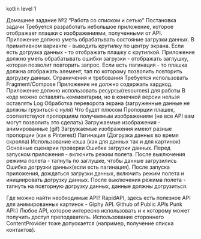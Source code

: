 kotlin level 1

Домашнее задание №2
“Работа со списком и сетью”
Постановка задачи
Требуется разработать небольшое приложение, которое отображает плашки с изображениями, полученными от API.
Приложение должно уметь обрабатывать состояние загрузки данных. В примитивном варианте - выводить крутилку по центру экрана. Если есть догрузка данных - то отображать плашку с крутилкой.
Приложение должно уметь обрабатывать ошибки загрузки - отображать заглушку, которая позволит повторить запрос. Если есть пагинация - то плашка должна отображать элемент, тап по которому позволить повторить догрузку данных.
Ограничения и требования
Требуется использовать Fragment/Compose
Приложение не должно содержать хардкод.
Приложение должно использовать ресурсы(resources) для работы
В коде можно оставлять комментарии, но в конечной версии нельзя оставлять Log
Обработка переворота экрана (загруженные данные не должны грузиться с нуля)
Что будет плюсом
Пропорции плашек, соответствуют пропорциям получаемым изображениям (не все API вам могут позволить это сделать)
Загружаемые изображения - анимированные (gif)
Загружаемые изображения имеют разные пропорции (как в Pinterest)
Пагинация (Догрузка данных во время скролла)
Использование кэша (как для данных так и для картинок)
Основные сценарии проверки
Ошибка загрузки данных. Перед запуском приложения - включить режим полета. После выключения режима полета - тапнуть по заглушке, чтобы данные загрузились
Ошибка догрузки данных(если есть пагинация). После запуска приложения, дождаться загрузки данных, включить режим полета и инициировать догрузку данных. После выключения режима полета - тапнуть на повторную догрузку данных,  данные должны догрузиться.

Где можно найти необходимые API?
RapidAPI, здесь есть полезное API для анимированных картинок - Giphy API.
Github of Public APIs
Punk API:)
Любое API, которое интересно использовать и к которому может получить доступ преподаватель.
Использование стороннего ContentProvider тоже допускается (например, получение списка контактов).

